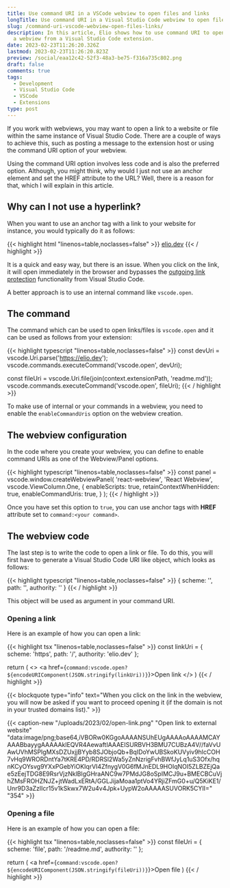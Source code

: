 ```yaml
---
title: Use command URI in a VSCode webview to open files and links
longTitle: Use command URI in a Visual Studio Code webview to open files and links
slug: /command-uri-vscode-webview-open-files-links/
description: In this article, Elio shows how to use command URI to open files and links in
  a webview from a Visual Studio Code extension.
date: 2023-02-23T11:26:20.326Z
lastmod: 2023-02-23T11:26:20.823Z
preview: /social/eaa12c42-52f3-48a3-be75-f316a735c802.png
draft: false
comments: true
tags:
  - Development
  - Visual Studio Code
  - VSCode
  - Extensions
type: post
---
```


If you work with webviews, you may want to open a link to a website or file within the same instance of Visual Studio Code. There are a couple of ways to achieve this, such as posting a message to the extension host or using the command URI option of your webview.

Using the command URI option involves less code and is also the preferred option. Although, you might think, why would I just not use an anchor element and set the HREF attribute to the URL? Well, there is a reason for that, which I will explain in this article.

## Why can I not use a hyperlink?

When you want to use an anchor tag with a link to your website for instance, you would typically do it as follows:

{{< highlight html "linenos=table,noclasses=false" >}}
<a href="https://elio.dev">elio.dev</a>
{{< / highlight >}}

It is a quick and easy way, but there is an issue. When you click on the link, it will open immediately in the browser and bypasses the [outgoing link protection](https://code.visualstudio.com/docs/editor/editingevolved#_outgoing-link-protection) functionality from Visual Studio Code.

A better approach is to use an internal command like `vscode.open`.

## The command

The command which can be used to open links/files is `vscode.open` and it can be used as follows from your extension:

{{< highlight typescript "linenos=table,noclasses=false" >}}
const devUri = vscode.Uri.parse('https://elio.dev');
vscode.commands.executeCommand('vscode.open', devUri);

const fileUri = vscode.Uri.file(join(context.extensionPath, 'readme.md'));
vscode.commands.executeCommand('vscode.open', fileUri);
{{< / highlight >}}

To make use of internal or your commands in a webview, you need to enable the `enableCommandUris` option on the webview creation.

## The webview configuration

In the code where you create your webview, you can define to enable command URIs as one of the Webview/Panel options.

{{< highlight typescript "linenos=table,noclasses=false" >}}
const panel = vscode.window.createWebviewPanel(
	'react-webview',
	'React Webview',
	vscode.ViewColumn.One,
	{
		enableScripts: true,
		retainContextWhenHidden: true,
		enableCommandUris: true,
	}
);
{{< / highlight >}}

Once you have set this option to `true`, you can use anchor tags with **HREF** attribute set to `command:<your command>`.

## The webview code

The last step is to write the code to open a link or file. To do this, you will first have to generate a Visual Studio Code URI like object, which looks as follows:

{{< highlight typescript "linenos=table,noclasses=false" >}}
{
  scheme: '',
  path: '',
  authority: ''
}
{{< / highlight >}}

This object will be used as argument in your command URI.

### Opening a link

Here is an example of how you can open a link:

{{< highlight tsx "linenos=table,noclasses=false" >}}
const linkUri = {
  scheme: 'https',
  path: '/',
  authority: 'elio.dev'
};

return (
  <>
    <a href={`command:vscode.open?${encodeURIComponent(JSON.stringify(linkUri))}`}>Open link</a>
  </>
)
{{< / highlight >}}

{{< blockquote type="info" text="When you click on the link in the webview, you will now be asked if you want to proceed opening it (if the domain is not in your trusted domains list)." >}}

{{< caption-new "/uploads/2023/02/open-link.png" "Open link to external website"  "data:image/png;base64,iVBORw0KGgoAAAANSUhEUgAAAAoAAAAMCAYAAABbayygAAAAAklEQVR4AewaftIAAAEISURBVH3BMU7CUBzA4V//faVvUAwUVhMSPIgMXsDZUxjjBYyb8SJObjoQb+BqIDoYwUBSkoKUVyiv9hlcCOH7vHq9WRORDntYa7tKRE4PD/RDRSl2Wa5yZnNzrigFvhBWfJyLq1uS3Ofx/hqnKCyOYsvg9YXxPGebYiOKIqrVI4ZfnygV0G6fMJnEDL9HOIqNOI5ZLBZEjQae5zEejTDG8E9RsrVjzNklBlgGHraANC9w7PMdJG8oSpIMCJ9u+BMECBCuVjhZMsFROHZNJZ+jtWadLxERtA/GGLJijaMoaa1ptVo4YRjiZFmG0+u/Q5KiKE1/Unr9D3aZzlIcr15v1kSkwx7W2u4v4Jpk+UypW2oAAAAASUVORK5CYII=" "354" >}}

### Opening a file

Here is an example of how you can open a file:

{{< highlight tsx "linenos=table,noclasses=false" >}}
const fileUri = {
  scheme: 'file',
  path: '<absolute path>/readme.md',
  authority: ''
};

return (
  <a href={`command:vscode.open?${encodeURIComponent(JSON.stringify(fileUri))}`}>Open file</a>
)
{{< / highlight >}}